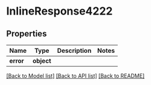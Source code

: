 # InlineResponse4222

## Properties
Name | Type | Description | Notes
------------ | ------------- | ------------- | -------------
**error** | **object** |  | 

[[Back to Model list]](../README.md#documentation-for-models) [[Back to API list]](../README.md#documentation-for-api-endpoints) [[Back to README]](../README.md)

